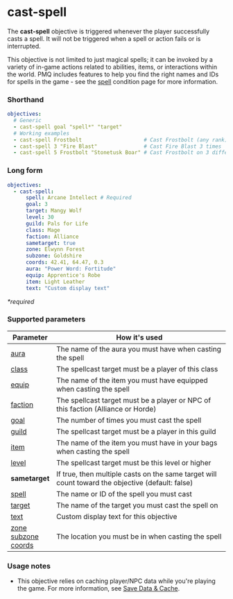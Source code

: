 # cast-spell

The **cast-spell** objective is triggered whenever the player successfully casts a spell. It will not be triggered when a spell or action fails or is interrupted.

This objective is not limited to just magical spells; it can be invoked by a variety of in-game actions related to abilities, items, or interactions within the world. PMQ includes features to help you find the right names and IDs for spells in the game - see the [spell](../parameters/spell.md) condition page for more information.

### Shorthand

```yaml
objectives:
  # Generic
  - cast-spell goal "spell*" "target"
  # Working examples
  - cast-spell Frostbolt                    # Cast Frostbolt (any rank)
  - cast-spell 3 "Fire Blast"               # Cast Fire Blast 3 times
  - cast-spell 5 Frostbolt "Stonetusk Boar" # Cast Frostbolt on 3 different Stonetusk Boars
```

### Long form

```yaml
objectives:
  - cast-spell:
      spell: Arcane Intellect # Required
      goal: 3
      target: Mangy Wolf
      level: 30
      guild: Pals for Life
      class: Mage
      faction: Alliance
      sametarget: true
      zone: Elwynn Forest
      subzone: Goldshire
      coords: 42.41, 64.47, 0.3
      aura: "Power Word: Fortitude"
      equip: Apprentice's Robe
      item: Light Leather
      text: "Custom display text"
```

_*required_

### Supported parameters

| Parameter | How it's used |
|---|---|
| [aura](../parameters/aura.md) | The name of the aura you must have when casting the spell |
| [class](../parameters/class.md) | The spellcast target must be a player of this class |
| [equip](../parameters/equip.md) | The name of the item you must have equipped when casting the spell |
| [faction](../parameters/faction.md) | The spellcast target must be a player or NPC of this faction (Alliance or Horde) |
| [goal](../parameters/goal.md) | The number of times you must cast the spell |
| [guild](../parameters/guild.md) | The spellcast target must be a player in this guild |
| [item](../parameters/item.md) | The name of the item you must have in your bags when casting the spell |
| [level](../parameters/level.md) | The spellcast target must be this level or higher |
| **sametarget** | If true, then multiple casts on the same target will count toward the objective (default: false) |
| [spell](../parameters/spell.md) | The name or ID of the spell you must cast |
| [target](../parameters/target.md) | The name of the target you must cast the spell on |
| [text](../parameters/text.md) | Custom display text for this objective |
| [zone](../parameters/zone.md)<br/>[subzone](../parameters/zone.md)<br/>[coords](../parameters/coords.md) | The location you must be in when casting the spell |

### Usage notes

* This objective relies on caching player/NPC data while you're playing the game. For more information, see [Save Data & Cache](../guides/save-data.md).
